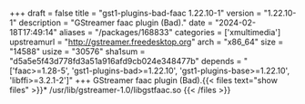 +++
draft = false
title = "gst1-plugins-bad-faac 1.22.10-1"
version = "1.22.10-1"
description = "GStreamer faac plugin (Bad)."
date = "2024-02-18T17:49:14"
aliases = "/packages/168833"
categories = ['xmultimedia']
upstreamurl = "http://gstreamer.freedesktop.org"
arch = "x86_64"
size = "14588"
usize = "30576"
sha1sum = "d5a5e5f43d778fd3a51a916afd9cb024e348477b"
depends = "['faac>=1.28-5', 'gst1-plugins-bad>=1.22.10', 'gst1-plugins-base>=1.22.10', 'libffi>=3.2.1-2']"
+++
GStreamer faac plugin (Bad).{{< files text="show files" >}}* /usr/lib/gstreamer-1.0/libgstfaac.so
{{< /files >}}